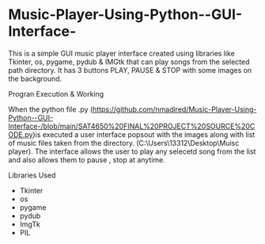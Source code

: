# Music-Player-Using-Python--GUI-Interface-
This is a simple GUI music player interface created using libraries like Tkinter, os, pygame, pydub &amp; IMGtk that can play songs from the selected path directory. 
It has 3 buttons PLAY, PAUSE &amp; STOP with some images on the background.

Progran Execution & Working

When the python file .py (https://github.com/nmadired/Music-Player-Using-Python--GUI-Interface-/blob/main/SAT4650%20FINAL%20PROJECT%20SOURCE%20CODE.py)is executed a user interface popsout with the images along with list of music files taken from the directory. (C:\Users\13312\Desktop\Muisc player). The interface allows the user to play any selecetd song from the list and also allows them to pause , stop at anytime. 

Libraries Used
* Tkinter
* os 
* pygame
* pydub
* ImgTk
* PIL
